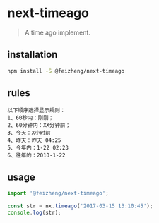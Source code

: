 # next-timeago
> A time ago implement.

## installation
```bash
npm install -S @feizheng/next-timeago
```

## rules
~~~
以下顺序选择显示规则：
1、60秒内：刚刚；
2、60分钟内：XX分钟前；
3、今天：X小时前
4、昨天：昨天 04:25
5、今年内：1-22 02:23
6、往年的：2010-1-22
~~~

## usage
```js
import '@feizheng/next-timeago';

const str = nx.timeago('2017-03-15 13:10:45');
console.log(str);
```
